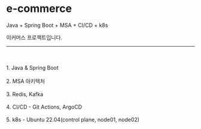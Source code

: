 # e-commerce
Java + Spring Boot + MSA + CI/CD + k8s

이커머스 프로젝트입니다.

---
<br>
<br>
1. Java & Spring Boot
<br>
<br>
2. MSA 아키텍처
<br>
<br>
3. Redis, Kafka
<br>
<br>
4. CI/CD - Git Actions, ArgoCD
<br>
<br>
5. k8s - Ubuntu 22.04(control plane, node01, node02)
